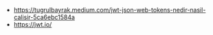 - https://tugrulbayrak.medium.com/jwt-json-web-tokens-nedir-nasil-calisir-5ca6ebc1584a
- https://jwt.io/

